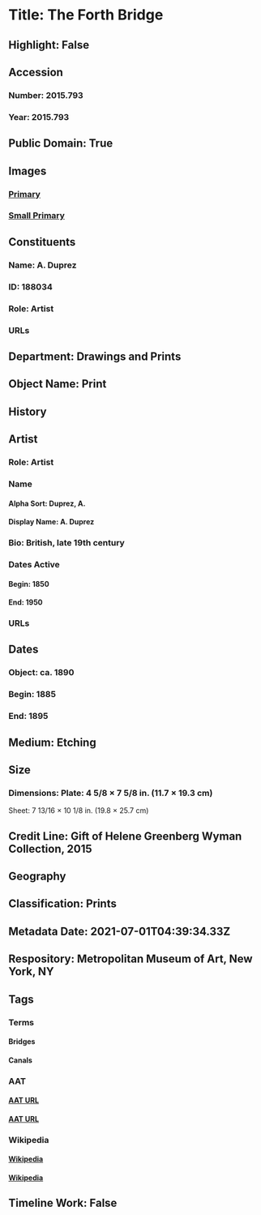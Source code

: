 # Title: The Forth Bridge
## Highlight: False
## Accession
### Number: 2015.793
### Year: 2015.793
## Public Domain: True
## Images
### [Primary](https://images.metmuseum.org/CRDImages/dp/original/DP861142.jpg)
### [Small Primary](https://images.metmuseum.org/CRDImages/dp/web-large/DP861142.jpg)
## Constituents
### Name: A. Duprez
### ID: 188034
### Role: Artist
### URLs
## Department: Drawings and Prints
## Object Name: Print
## History
## Artist
### Role: Artist
### Name
#### Alpha Sort: Duprez, A.
#### Display Name: A. Duprez
### Bio: British, late 19th century
### Dates Active
#### Begin: 1850
#### End: 1950
### URLs
## Dates
### Object: ca. 1890
### Begin: 1885
### End: 1895
## Medium: Etching
## Size
### Dimensions: Plate: 4 5/8 × 7 5/8 in. (11.7 × 19.3 cm)
Sheet: 7 13/16 × 10 1/8 in. (19.8 × 25.7 cm)
## Credit Line: Gift of Helene Greenberg Wyman Collection, 2015
## Geography
## Classification: Prints
## Metadata Date: 2021-07-01T04:39:34.33Z
## Respository: Metropolitan Museum of Art, New York, NY
## Tags
### Terms
#### Bridges
#### Canals
### AAT
#### [AAT URL](http://vocab.getty.edu/page/aat/300386855)
#### [AAT URL](http://vocab.getty.edu/page/aat/300006075)
### Wikipedia
#### [Wikipedia]()
#### [Wikipedia]()
## Timeline Work: False